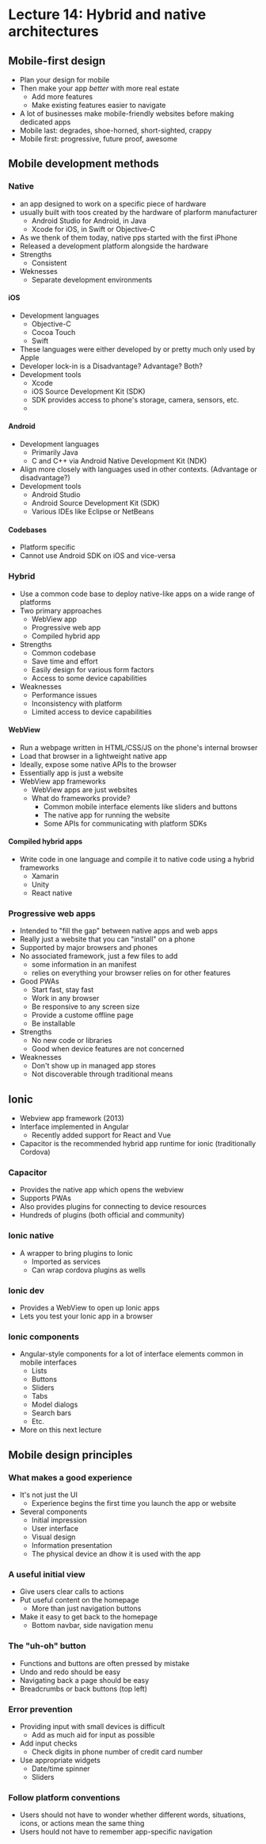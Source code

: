 # Lecture 14: Hybrid and native architectures

## Mobile-first design

- Plan your design for mobile
- Then make your app *better* with more real estate
    - Add more features
    - Make existing features easier to navigate
- A lot of businesses make mobile-friendly websites before making dedicated apps
- Mobile last: degrades, shoe-horned, short-sighted, crappy
- Mobile first: progressive, future proof, awesome

## Mobile development methods

### Native

- an app designed to work on a specific piece of hardware
- usually built with toos created by the hardware of plarform manufacturer
    - Android Studio for Android, in Java
    - Xcode for iOS, in Swift or Objective-C
- As we thenk of them today, native pps started with the first iPhone
- Released a development platform alongside the hardware
- Strengths
    - Consistent 
- Weknesses
    - Separate development environments

#### iOS

- Development languages
    - Objective-C
    - Cocoa Touch
    - Swift
- These languages were either developed by or pretty much only used by Apple
- Developer lock-in is a Disadvantage? Advantage? Both?
- Development tools
    - Xcode
    - iOS Source Development Kit (SDK)
    - SDK provides access to phone's storage, camera, sensors, etc.
    - 
#### Android 

- Development languages
    - Primarily Java
    - C and C++ via Android Native Development Kit (NDK)
- Align more closely with languages used in other contexts. (Advantage or disadvantage?)
- Development tools
    - Android Studio
    - Android Source Development Kit (SDK)
    - Various IDEs like Eclipse or NetBeans

#### Codebases

- Platform specific
- Cannot use Android SDK on iOS and vice-versa

### Hybrid

- Use a common code base to deploy native-like apps on a wide range of platforms
- Two primary approaches
    - WebView app
    - Progressive web app
    - Compiled hybrid app
- Strengths
    - Common codebase
    - Save time and effort
    - Easily design for various form factors
    - Access to some device capabilities
- Weaknesses
    - Performance issues
    - Inconsistency with platform
    - Limited access to device capabilities

#### WebView

- Run a webpage written in HTML/CSS/JS on the phone's internal browser
- Load that browser in a lightweight native app
- Ideally, expose some native APIs to the browser
- Essentially app is just a website
- WebView app frameworks
    - WebView apps are just websites
    - What do frameworks provide?
        - Common mobile interface elements like sliders and buttons
        - The native app for running the website
        - Some APIs for communicating with platform SDKs

#### Compiled hybrid apps

- Write code in one language and compile it to native code using a hybrid frameworks
    - Xamarin
    - Unity
    - React native

### Progressive web apps

- Intended to "fill the gap" between native apps and web apps
- Really just a website that you can "install" on a phone
- Supported by major browsers and phones
- No associated framework, just a few files to add
    - some information in an manifest
    - relies on everything your browser relies on for other features
- Good PWAs
    - Start fast, stay fast
    - Work in any browser
    - Be responsive to any screen size
    - Provide a custome offline page
    - Be installable
- Strengths
    - No new code or libraries
    - Good when device features are not concerned
- Weaknesses
    - Don't show up in managed app stores
    - Not discoverable through traditional means

## Ionic

- Webview app framework (2013)
- Interface implemented in Angular
    - Recently added support for React and Vue
- Capacitor is the recommended hybrid app runtime for ionic (traditionally Cordova)

### Capacitor

- Provides the native app which opens the webview
- Supports PWAs
- Also provides plugins for connecting to device resources
- Hundreds of plugins (both official and community)

### Ionic native

- A wrapper to bring plugins to Ionic
    - Imported as services
    - Can wrap cordova plugins as wells

### Ionic dev

- Provides a WebView to open up Ionic apps
- Lets you test your Ionic app in a browser

### Ionic components

- Angular-style components for a lot of interface elements common in mobile interfaces
    - Lists
    - Buttons
    - Sliders
    - Tabs
    - Model dialogs
    - Search bars
    - Etc.
- More on this next lecture

## Mobile design principles

### What makes a good experience

- It's not just the UI
    - Experience begins the first time you launch the app or website
- Several components
    - Initial impression
    - User interface
    - Visual design
    - Information presentation
    - The physical device an dhow it is used with the app

### A useful initial view

- Give users clear calls to actions
- Put useful content on the homepage
    - More than just navigation buttons
- Make it easy to get back to the homepage
    - Bottom navbar, side navigation menu

### The "uh-oh" button

- Functions and buttons are often pressed by mistake
- Undo and redo should be easy
- Navigating back a page should be easy
- Breadcrumbs or back buttons (top left)

### Error prevention

- Providing input with small devices is difficult
    - Add as much aid for input as possible
- Add input checks
    - Check digits in phone number of credit card number
- Use appropriate widgets
    - Date/time spinner
    - Sliders

### Follow platform conventions

- Users should not have to wonder whether different words, situations, icons, or actions mean the same thing
- Users hould not have to remember app-specific navigation

